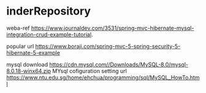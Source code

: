 # inderRepository
weba-ref https://www.journaldev.com/3531/spring-mvc-hibernate-mysql-integration-crud-example-tutorial.

popular url
https://www.boraji.com/spring-mvc-5-spring-security-5-hibernate-5-example

mysql download https://cdn.mysql.com//Downloads/MySQL-8.0/mysql-8.0.18-winx64.zip
MYsql cofiguration setting url
https://www.ntu.edu.sg/home/ehchua/programming/sql/MySQL_HowTo.html
